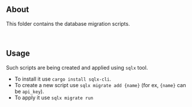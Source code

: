## About

This folder contains the database migration scripts.

<br/>

## Usage

Such scripts are being created and applied using `sqlx` tool.
- To install it use `cargo install sqlx-cli`.
- To create a new script use `sqlx migrate add {name}` (for ex, `{name}` can be `api_key`).
- To apply it use `sqlx migrate run`

